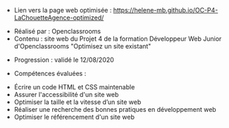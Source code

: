 + Lien vers la page web optimisée : https://helene-mb.github.io/OC-P4-LaChouetteAgence-optimized/

- Réalisé par : Openclassrooms
- Contenu : site web du Projet 4 de la formation Développeur Web Junior d'Openclassrooms "Optimisez un site existant"

+ Progression : validé le 12/08/2020

+ Compétences évaluées :

- Écrire un code HTML et CSS maintenable
- Assurer l'accessibilité d'un site web
- Optimiser la taille et la vitesse d’un site web
- Réaliser une recherche des bonnes pratiques en développement web
- Optimiser le référencement d'un site web
